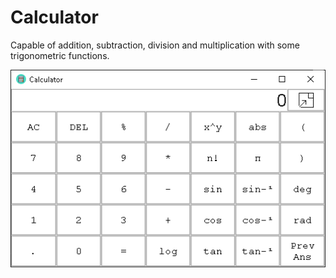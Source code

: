 # Calculator

Capable of addition, subtraction, division and multiplication with some trigonometric functions.

<img src="included_files/1.png">
